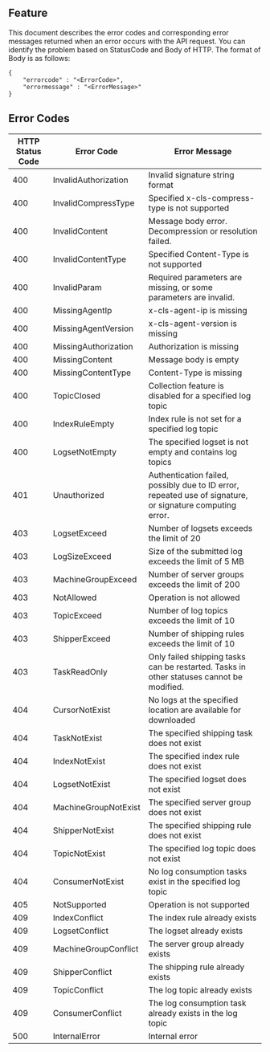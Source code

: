 ## Feature

This document describes the error codes and corresponding error messages returned when an error occurs with the API request. You can identify the problem based on StatusCode and Body of HTTP. The format of Body is as follows:
```
{
    "errorcode" : "<ErrorCode>",
    "errormessage" : "<ErrorMessage>"
}
```
## Error Codes

| HTTP Status Code | Error Code | Error Message |
| -------------------- | -------------------- | ------------------------------- |
| 400 | InvalidAuthorization | Invalid signature string format |
| 400 | InvalidCompressType | Specified x-cls-compress-type is not supported |
| 400 | InvalidContent | Message body error. Decompression or resolution failed. |
| 400 | InvalidContentType | Specified Content-Type is not supported |
| 400 | InvalidParam | Required parameters are missing, or some parameters are invalid. |
| 400 | MissingAgentIp | x-cls-agent-ip is missing |
| 400 | MissingAgentVersion | x-cls-agent-version is missing |
| 400 | MissingAuthorization | Authorization is missing |
| 400 | MissingContent | Message body is empty |
| 400 | MissingContentType | Content-Type is missing |
| 400 | TopicClosed | Collection feature is disabled for a specified log topic |
| 400 | IndexRuleEmpty | Index rule is not set for a specified log topic |
| 400 | LogsetNotEmpty | The specified logset is not empty and contains log topics |
| 401 | Unauthorized | Authentication failed, possibly due to ID error, repeated use of signature, or signature computing error. |
| 403 | LogsetExceed | Number of logsets exceeds the limit of 20 |
| 403 | LogSizeExceed | Size of the submitted log exceeds the limit of 5 MB |
| 403 | MachineGroupExceed | Number of server groups exceeds the limit of 200 |
| 403 | NotAllowed | Operation is not allowed |
| 403 | TopicExceed | Number of log topics exceeds the limit of 10 |
| 403 | ShipperExceed | Number of shipping rules exceeds the limit of 10 |
| 403 | TaskReadOnly | Only failed shipping tasks can be restarted. Tasks in other statuses cannot be modified. |
| 404 | CursorNotExist | No logs at the specified location are available for downloaded |
| 404 | TaskNotExist | The specified shipping task does not exist |
| 404 | IndexNotExist | The specified index rule does not exist |
| 404 | LogsetNotExist | The specified logset does not exist |
| 404 | MachineGroupNotExist | The specified server group does not exist |
| 404 | ShipperNotExist | The specified shipping rule does not exist |
| 404 | TopicNotExist | The specified log topic does not exist |
| 404 | ConsumerNotExist | No log consumption tasks exist in the specified log topic |
| 405 | NotSupported | Operation is not supported |
| 409 | IndexConflict | The index rule already exists |
| 409 | LogsetConflict | The logset already exists |
| 409 | MachineGroupConflict | The server group already exists |
| 409 | ShipperConflict | The shipping rule already exists |
| 409 | TopicConflict | The log topic already exists |
| 409 | ConsumerConflict | The log consumption task already exists in the log topic |
| 500 | InternalError | Internal error |

